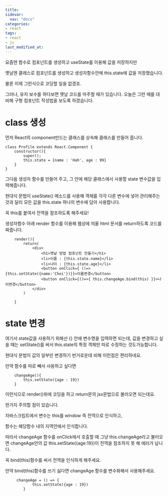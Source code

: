 ```yaml
---
title: 
sidevar:
  nav: "docs"
categories:
- react
tags:
- react
- js
last_modified_at:
---
```


요즘엔 함수로 컴포넌트를 생성하고 useState를 이용해 값을 저장하지만 

옛날엔 클래스로 컴포넌트를 생성하고 생성자함수안에 this.state에 값을 저장했습니다. 

물론 이제 그런식으로 코딩할 일을 없겠죠. 

그러나, 유지 보수를 하다보면 옛날 코드를 마주할 때가 있습니다. 오늘은 그런 때를 대비해 구형 컴포넌트 작성법을 보도록 하겠습니다.  


# class 생성

먼저 React의 component만드는 클래스를 상속해 클래스를 만들어 줍니다. 

```
class Profile extends React.Component {
    constructor(){
        super();
        this.state = {name : 'Hah', age : 99}
    }
}
```

그다음 생성자 함수를 만들어 주고, 그 안에 해당 클래스에서 사용할 state 변수값을 입력해줍니다.

현대식 문법이 useState() 메소드를 사용해 객체를 각각 다른 변수에 넣어 관리해주는 것과 달리 모든 값을 this.state 하나의 변수에 담아 사용합니다.

꼭 this를 붙여서 전역을 참조하도록 해주세요!




생성자함수 아래 render 함수를 이용해 웹상에 띄울 html 문서를 return하도록 코드를 짜줍니다. 

```
    render(){
        return(
            <div>
                <h1>옛날 방법 컴포넌트 만들기</h1>
                <li>이름 : {this.state.name}</li>
                <li>나이 : {this.state.age}</li>
                <button onClick={ ()=> {this.setState({name:'Choi'})}}>이름변경</button>
                <button onClick={()=>{ this.changeAge.bind(this) }}>나이변경</button>
            </div>
        )

    }

```

# state 변경

여기서 state값을 사용하기 위해선 {} 안에 변수명을 입력하면 되는데, 
값을 변경하고 싶을 때는 setState()를 써서 this.state의 특정 객체만 따로 수정하는 것도가능합니다. 

현대식 문법이 값의 일부만 변경하기 번거로운데 비해 이런점은 편리하네요.

만약 함수를 따로 빼서 사용하고 싶다면 

```
    changeAge(){
        this.setState({age : 19})
    }

```
이런식으로 render()위에 코딩을 하고 return문의 jsx문법으로 불러오면 되는데요. 


한가지 주의할 점이 있습니다. 


자바스크립트에서 변수는 this를 window 즉 전역으로 인식하고,

함수는 해당함수 내의 지역안에서 인식합니다. 


따라서 changeAge 함수를 onClick에서 호출할 때 그냥 this.changeAge라고 불러오면
changeAge안의 값 this.setState({age:19})이 전역을 참조하지 못 해 에러가 납니다. 

꼭 bind(this)함수를 써서 전역을 인식하게 해주세요. 

만약 bind(this)함수를 쓰기 싫다면 changeAge 함수를 변수화해서 사용해주세요. 

```
     changeAge = () => {
            this.setState({age : 19})
        }
```


